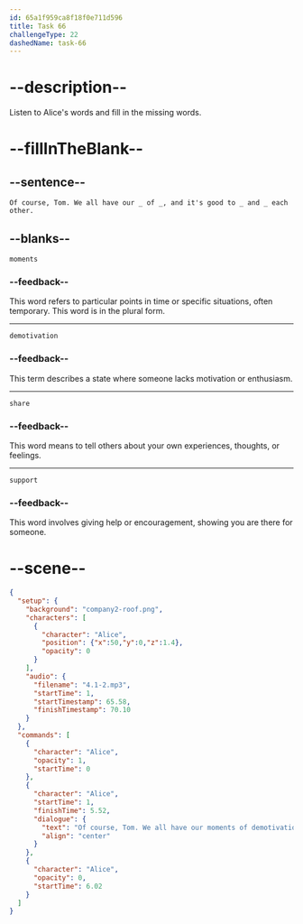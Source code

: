 ```yaml
---
id: 65a1f959ca8f18f0e711d596
title: Task 66
challengeType: 22
dashedName: task-66
---
```


<!-- (Audio) Alice: Of course, Tom. We all have our moments of demotivation, and it's good to share and support each other. -->

# --description--

Listen to Alice's words and fill in the missing words.

# --fillInTheBlank--

## --sentence--

`Of course, Tom. We all have our _ of _, and it's good to _ and _ each other.`

## --blanks--

`moments`

### --feedback--

This word refers to particular points in time or specific situations, often temporary. This word is in the plural form.

---

`demotivation`

### --feedback--

This term describes a state where someone lacks motivation or enthusiasm.

---

`share`

### --feedback--

This word means to tell others about your own experiences, thoughts, or feelings.

---

`support`

### --feedback--

This word involves giving help or encouragement, showing you are there for someone.

# --scene--

```json
{
  "setup": {
    "background": "company2-roof.png",
    "characters": [
      {
        "character": "Alice",
        "position": {"x":50,"y":0,"z":1.4},
        "opacity": 0
      }
    ],
    "audio": {
      "filename": "4.1-2.mp3",
      "startTime": 1,
      "startTimestamp": 65.58,
      "finishTimestamp": 70.10
    }
  },
  "commands": [
    {
      "character": "Alice",
      "opacity": 1,
      "startTime": 0
    },
    {
      "character": "Alice",
      "startTime": 1,
      "finishTime": 5.52,
      "dialogue": {
        "text": "Of course, Tom. We all have our moments of demotivation and it's good to share and support each other.",
        "align": "center"
      }
    },
    {
      "character": "Alice",
      "opacity": 0,
      "startTime": 6.02
    }
  ]
}
```
